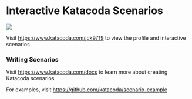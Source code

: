 # Interactive Katacoda Scenarios

[![](http://shields.katacoda.com/katacoda/jck9719/count.svg)](https://www.katacoda.com/jck9719 "Get your profile on Katacoda.com")

Visit https://www.katacoda.com/jck9719 to view the profile and interactive scenarios

### Writing Scenarios
Visit https://www.katacoda.com/docs to learn more about creating Katacoda scenarios

For examples, visit https://github.com/katacoda/scenario-example
